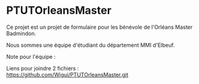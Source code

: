 # PTUTOrleansMaster

Ce projet est un projet de formulaire pour les bénévole de l'Orléans Master Badmindon.

Nous sommes une équipe d'étudiant du département MMI d'Elbeuf.

Note pour l'équipe :

Liens pour joindre 2 fichiers : https://github.com/Wigui/PTUTOrleansMaster.git
